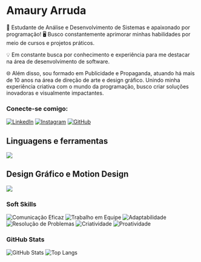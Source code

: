 # Amaury Arruda

🚀 Estudante de Análise e Desenvolvimento de Sistemas e apaixonado por programação! 🖥️ Busco constantemente aprimorar minhas habilidades por meio de cursos e projetos práticos. 

💡 Em constante busca por conhecimento e experiência para me destacar na área de desenvolvimento de software. 

🌐 Além disso, sou formado em Publicidade e Propaganda, atuando há mais de 10 anos na área de direção de arte e design gráfico. Unindo minha experiência criativa com o mundo da programação, busco criar soluções inovadoras e visualmente impactantes. 

### Conecte-se comigo:
[![LinkedIn](https://img.shields.io/badge/LinkedIn-0077B5?style=for-the-badge&logo=linkedin&logoColor=white)](https://www.linkedin.com/in/amaury-arruda-91770030/)
[![Instagram](https://img.shields.io/badge/-Instagram-%23E4405F?style=for-the-badge&logo=instagram&logoColor=white)](https://www.instagram.com/amauryrarruda/)
[![GitHub](https://img.shields.io/badge/GitHub-100000?style=for-the-badge&logo=github&logoColor=white)](https://github.com/AmauryArruda)

## Linguagens e ferramentas

![](https://skillicons.dev/icons?i=vscode,html,css,js,c,cpp,github,git,bootstrap)

## Design Gráfico e Motion Design

![](https://skillicons.dev/icons?i=ps,ai,ae,pr)


### Soft Skills
![Comunicação Eficaz](https://img.shields.io/badge/Comunicação_Eficaz-green)
![Trabalho em Equipe](https://img.shields.io/badge/Trabalho_em_Equipe-blue)
![Adaptabilidade](https://img.shields.io/badge/Adaptabilidade-red)
![Resolução de Problemas](https://img.shields.io/badge/Resolução_de_Problemas-yellow)
![Criatividade](https://img.shields.io/badge/Criatividade-orange)
![Proatividade](https://img.shields.io/badge/Proatividade-black)



### GitHub Stats
![GitHub Stats](https://github-readme-stats.vercel.app/api?username=AmauryArruda&theme=transparent&bg_color=013&border_color=30A3DC&show_icons=true&icon_color=30A3DC&title_color=E94D5F&text_color=FFF)
![Top Langs](https://github-readme-stats-git-masterrstaa-rickstaa.vercel.app/api/top-langs/?username=AmauryArruda&layout=compact&bg_color=013&border_color=30A3DC&title_color=E94D5F&text_color=FFF)
